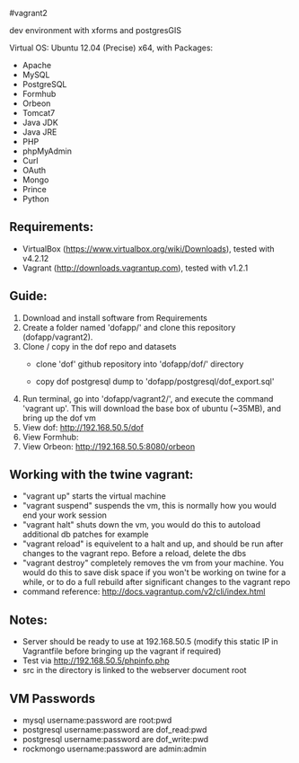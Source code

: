 #vagrant2

dev environment with xforms and postgresGIS

Virtual OS: Ubuntu 12.04 (Precise) x64, with Packages:

- Apache
- MySQL
- PostgreSQL
- Formhub
- Orbeon
- Tomcat7
- Java JDK
- Java JRE
- PHP
- phpMyAdmin
- Curl
- OAuth
- Mongo
- Prince
- Python

## Requirements:
- VirtualBox (https://www.virtualbox.org/wiki/Downloads), tested with v4.2.12
- Vagrant (http://downloads.vagrantup.com), tested with v1.2.1

## Guide:  
1. Download and install software from Requirements  
2. Create a folder named 'dofapp/' and clone this repository (dofapp/vagrant2).  
3. Clone / copy in the dof repo and datasets  
	- clone 'dof' github repository into 'dofapp/dof/' directory
	
    - copy dof postgresql dump to 'dofapp/postgresql/dof_export.sql'
4. Run terminal, go into 'dofapp/vagrant2/', and execute the command 'vagrant up'. This will download the base box of ubuntu (~35MB), and bring up the dof vm
5. View dof: http://192.168.50.5/dof
6. View Formhub: 
7. View Orbeon: http://192.168.50.5:8080/orbeon

## Working with the twine vagrant:
- "vagrant up" starts the virtual machine
- "vagrant suspend" suspends the vm, this is normally how you would end your work session
- "vagrant halt" shuts down the vm, you would do this to autoload additional db patches for example
- "vagrant reload" is equivelent to a halt and up, and should be run after changes to the vagrant repo. Before a reload, delete the dbs
- "vagrant destroy" completely removes the vm from your machine. You would do this to save disk space if you won't be working on twine for a while, or to do a full rebuild after significant changes to the vagrant repo
- command reference: http://docs.vagrantup.com/v2/cli/index.html

## Notes:
- Server should be ready to use at 192.168.50.5 (modify this static IP in Vagrantfile before bringing up the vagrant if required)
- Test via http://192.168.50.5/phpinfo.php
- src in the directory is linked to the webserver document root

## VM Passwords
- mysql username:password are root:pwd
- postgresql username:password are dof_read:pwd
- postgresql username:password are dof_write:pwd
- rockmongo username:password are admin:admin
